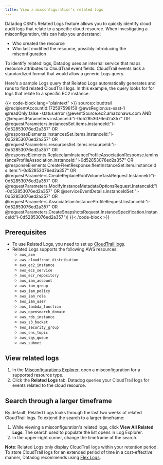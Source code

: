 ```yaml
---
title: View a misconfiguration's related logs
---
```


Datadog CSM's Related Logs feature allows you to quickly identify cloud audit logs that relate to a specific cloud resource. When investigating a misconfiguration, this can help you understand:
- Who created the resource
- Who last modified the resource, possibly introducing the misconfiguration

To identify related logs, Datadog uses an internal service that maps resource attributes to CloudTrail event fields. CloudTrail events lack a standardized format that would allow a generic Logs query.

Here's a sample Logs query that Related Logs automatically generates and runs to find related CloudTrail logs. In this example, the query looks for for logs that relate to a specific EC2 instance:

{{< code-block lang="plaintext" >}}
source:cloudtrail @recipientAccountId:172597598159 @awsRegion:us-east-1 @readOnly:false -status:error (@eventSource:ec2.amazonaws.com AND (@requestParameters.instanceId:"i-0d52853076ed2a357" OR @requestParameters.instancesSet.items.instanceId:"i-0d52853076ed2a357" OR @responseElements.instancesSet.items.instanceId:"i-0d52853076ed2a357" OR @requestParameters.resourcesSet.items.resourceId:"i-0d52853076ed2a357" OR @responseElements.ReplaceIamInstanceProfileAssociationResponse.iamInstanceProfileAssociation.instanceId:"i-0d52853076ed2a357" OR @responseElements.CreateFleetResponse.fleetInstanceSet.item.instanceIds.item:"i-0d52853076ed2a357" OR @requestParameters.CreateReplaceRootVolumeTaskRequest.InstanceId:"i-0d52853076ed2a357" OR @requestParameters.ModifyInstanceMetadataOptionsRequest.InstanceId:"i-0d52853076ed2a357" OR @serviceEventDetails.instanceIdSet:"i-0d52853076ed2a357" OR @requestParameters.AssociateIamInstanceProfileRequest.InstanceId:"i-0d52853076ed2a357" OR @requestParameters.CreateSnapshotsRequest.InstanceSpecification.InstanceId:"i-0d52853076ed2a357")) 
{{< /code-block >}}

## Prerequisites

- To use Related Logs, you need to set up [CloudTrail logs][1].
- Related Logs supports the following AWS resources:
  - `aws_acm`
  - `aws_cloudfront_distribution`
  - `aws_ec2_instance`
  - `aws_ecs_service`
  - `aws_ecr_repository`
  - `aws_iam_account`
  - `aws_iam_group`
  - `aws_iam_policy`
  - `aws_iam_role`
  - `aws_iam_user`
  - `aws_lambda_function`
  - `aws_opensearch_domain`
  - `aws_rds_instance`
  - `aws_s3_bucket`
  - `aws_security_group`
  - `aws_sns_topic`
  - `aws_sqs_queue`
  - `aws_subnet`

## View related logs

1. In the [Misconfigurations Explorer][2], open a misconfiguration for a supported resource type.
1. Click the **Related Logs** tab. Datadog queries your CloudTrail logs for events related to the cloud resource.

## Search through a larger timeframe

By default, Related Logs looks through the last two weeks of related CloudTrail logs. To extend the search to a larger timeframe:

1. While viewing a misconfiguration's related logs, click **View All Related Logs**. The search used to populate the list opens in Log Explorer.
1. In the upper-right corner, change the timeframe of the search. 

**Note**: Related Logs only display CloudTrail logs within your retention period. To store CloudTrail logs for an extended period of time in a cost-effective manner, Datadog recommends using [Flex Logs][3].

[1]: /security/cloud_security_management/setup/cloudtrail_logs/
[2]: https://app.datadoghq.com/security/compliance
[3]: /logs/log_configuration/flex_logs/